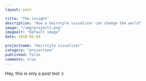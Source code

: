 ```yaml
---
layout: post

title: "The insight"
description: "How a hairstyle visualizer can change the world"
image: "/img/project1.png"
imagealt: "Default image"
date: 2018-05-04

projectname: "Hairstyle visualizer"
category: "projectone"
published: false
comments: true
---
```


Hey, this is only a post test :) 